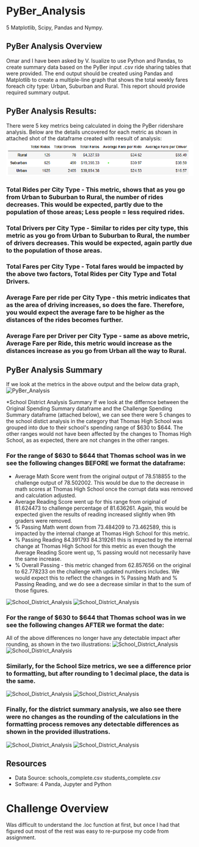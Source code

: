 # PyBer_Analysis
5 Matplotlib, Scipy, Pandas and Nympy.

## PyBer Analysis Overview
Omar and I have been asked by V. Isualize to use Python and Pandas, to create summary data based on the PyBer input .csv ride sharing tables that
were provided. The end output should be created using Pandas and Matplotlib to create a multiple-line graph that shows the total weekly fares
foreach city type: Urban, Suburban and Rural. This report should provide required summary output.

## PyBer Analysis Results:
There were 5 key metrics being calculated in doing the PyBer ridershare analysis.  Below are the details uncovered for each metric as shown in attached shot of the dataframe created with reesult of analysis:
![PyBer_Analysis](./Pyber_summary_df.png)
### Total Rides per City Type - This metric, shows that as you go from Urban to Suburban to Rural, the number of rides decreases.  This would be expected, partly due to the population of those areas; Less people = less required rides.

### Total Drivers per City Type  - Similar to rides per city type, this metric as you go from Urban to Suburban to Rural, the number of drivers decreases.  This would be expected, again partly due to the population of those areas.

### Total Fares per City Type  - Total fares would be impacted by the above two factors, Total Rides per City Type and Total Drivers.

### Average Fare per ride per City Type - this metric indicates that as the area of driving increases, so does the fare.  Therefore, you would expect the average fare to be higher as the distances of the rides becomes further.

### Average Fare per Driver per City Type - same as above metric, Average Fare per Ride, this metric would increase as the distances increase as you go from Urban all the way to Rural.

## PyBer Analysis Summary
If we look at the metrics in the above output and the below data graph,
![PyBer_Analysis](.//TotalFaresbyCityType.png)

*School District Analysis Summary
If we look at the differnce between the Original Spending Summary dataframe and the Challenge Spending Summary dataframe (attached below), we can see there were 5 changes to the school distict analysis in the category that Thomas High School was grouped into due to their school's spending range of $630 to $644.  The other ranges would not have been affected by the changes to Thomas High School, as as expected, there are not changes in the other ranges.

### For the range of $630 to $644 that Thomas school was in we see the following changes BEFORE we format the dataframe:
- Average Math Score went from the original output of 78.518855 to the challenge output of 78.502002. This would be due to the decrease in math scores at Thomas High School once the corrupt data was removed and calculation adjusted.
- Average Reading Score went up for this range from original of 81.624473 to challenge percentage of 81.636261. Again, this would be expected given the results of reading increased slightly when 9th graders were removed.
- % Passing Math went down from 73.484209 to 73.462589, this is impacted by the internal change at Thomas High School for this metric.
- % Passing Reading 84.391793 84.319261 this is impacted by the internal change at Thomas High School for this metric as even though the Average Reading Score went up, % passing would not necessarily have the same increase.
- % Overall Passing - this metric changed from 62.857656 on the original to  62.778233 on the challenge with updated numbers includes.  We would expect this to reflect the changes in % Passing Math and % Passing Reading, and we do see a decrease similar in that to the sum of those figures.
				
![School_District_Analysis](./original_spending_summary_df.png)
![School_District_Analysis](./challenge_spending_summary_df.png)

### For the range of $630 to $644 that Thomas school was in we see the following changes AFTER we format the date:
All of the above differences no longer have any detectable impact after rounding, as shown in the two illustrations: 
![School_District_Analysis](./original_spending_summary_fmt.png)
![School_District_Analysis](./challenge_spending_summary_fmt.png)

### Similarly, for the School Size metrics, we see a difference prior to formatting, but after rounding to 1 decimal place, the data is the same.
![School_District_Analysis](./original_size_summary.png)
![School_District_Analysis](./challenge_size_summary.png)

### Finally, for the district summary analysis, we also see there were no changes as the rounding of the calculations in the formatting process removes any detectable differences as shown in the provided illustrations.
![School_District_Analysis](./original_type_summary.png)
![School_District_Analysis](./challenge_type_summary.png)




## Resources
- Data Source: schools_complete.csv 
	       students_complete.csv
- Software: 4 Panda, Jupyter and Python


# Challenge Overview
Was difficult to understand the .loc function at first, but once I had that figured out most of the rest was easy to re-purpose my code from assignment.
